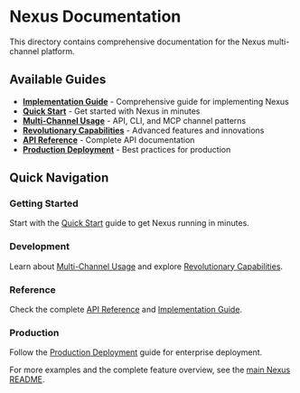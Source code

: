 # Nexus Documentation

This directory contains comprehensive documentation for the Nexus multi-channel platform.

## Available Guides

- **[Implementation Guide](IMPLEMENTATION_GUIDE.md)** - Comprehensive guide for implementing Nexus
- **[Quick Start](quick-start.md)** - Get started with Nexus in minutes
- **[Multi-Channel Usage](multi-channel-usage.md)** - API, CLI, and MCP channel patterns
- **[Revolutionary Capabilities](revolutionary-capabilities.md)** - Advanced features and innovations
- **[API Reference](api-reference.md)** - Complete API documentation
- **[Production Deployment](production-deployment.md)** - Best practices for production

## Quick Navigation

### Getting Started
Start with the [Quick Start](quick-start.md) guide to get Nexus running in minutes.

### Development
Learn about [Multi-Channel Usage](multi-channel-usage.md) and explore [Revolutionary Capabilities](revolutionary-capabilities.md).

### Reference
Check the complete [API Reference](api-reference.md) and [Implementation Guide](IMPLEMENTATION_GUIDE.md).

### Production
Follow the [Production Deployment](production-deployment.md) guide for enterprise deployment.

For more examples and the complete feature overview, see the [main Nexus README](../README.md).
